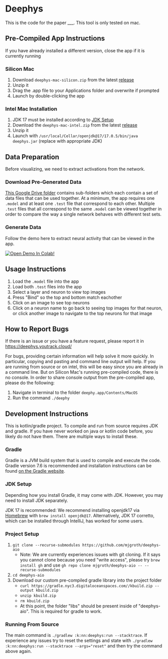 <!--- https://github.com/mgroth0/deephy -->

# Deephys

This is the code for the paper ___. This tool is only tested on mac.

## Pre-Compiled App Instructions

If you have already installed a different version, close the app if it is currently running

### Silicon Mac

1. Download `deephys-mac-silicon.zip` from the latest [release](https://github.com/mgroth0/deephy/releases)
2. Unzip it
3. Drag the .app file to your Applications folder and overwrite if prompted
4. Launch by double-clicking the app

### Intel Mac Installation

1. JDK 17 must be installed according to [JDK Setup](jdk-setup)
2. Download the `deephys-mac-intel.zip` from the latest [release](https://github.com/mgroth0/deephy/releases)
2. Unzip it
3. Launch with `/usr/local/Cellar/openjdk@17/17.0.5/bin/java deephys.jar` (replace with appropriate JDK)

## Data Preparation

Before visualizing, we need to extract activations from the network.

### Download Pre-Generated Data

[This Google Drive folder](https://drive.google.com/drive/folders/1755Srmf39sBMjWa_1lEpS-FPo1ANCWFV) contains
sub-folders which each contain a set of data files that can be used together. At a minimum, the app requires
one `.model` and at least one `.test` file that correspond to each other. Multiple `.test` files that all correspond to
the same `.model` can be viewed together in order to compare the way a single network behaves with different test sets.

[//]: # (from Google Drive)

[//]: # (  - `insert_model_name_here_anirban.model`)

[//]: # (  - `CIFARV1_test.test`)

[//]: # (  - `CIFARV2.test`)

### Generate Data

Follow the demo here to extract neural activity that can be viewed in the app.

<a href="https://colab.research.google.com/github/mjgroth/deephys-aio/blob/master/Extract_Activations.ipynb" target="_parent"><img src="https://colab.research.google.com/assets/colab-badge.svg" alt="Open Demo In Colab!"/></a>

## Usage Instructions

1. Load the `.model` file into the app
2. Load both `.test` files into the app
3. Select a layer and neuron to view top images
4. Press "Bind" so the top and bottom match eachother
5. Click on an image to see top neurons
6. Click on a neuron name to go back to seeing top images for that neuron, or click another image to navigate to the
   top neurons for that image

## How to Report Bugs

If there is an issue or you have a feature request, please report it in https://deephys.youtrack.cloud/

For bugs, providing certain information will help solve it more quickly. In particular, copying and pasting and command
line output will help. If you are running from source or on intel, this will be easy since you are already in a command
line. But on Silicon Mac's running pre-compiled code, there is no console. In order to share console output from the
pre-compiled app, please do the following:

1. Navigate in terminal to the folder `deephy.app/Contents/MacOS`
2. Run the command `./deephy`

## Development Instructions

This is kotlin/gradle project. To compile and run from source requires JDK and gradle. If you have never worked on java or kotlin code before, you likely do not have them. There are multiple ways to install these.

### Gradle

Gradle is a JVM build system that is used to compile and execute the code. Gradle version 7.6 is recommended and installation instructions can be found [on the Gradle website](https://gradle.org/install/).

### JDK Setup

Depending how you install Gradle, it may come with JDK. However, you may need to install JDK separately.

JDK 17 is recommended: We recommend installing openjdk17 via [Homebrew](https://brew.sh/) with `brew install openjdk@17`.
Alternatively, JDK 17 corretto, which can be installed through IntelliJ, has worked for some users.

### Project Setup

1. `git clone --recurse-submodules https://github.com/mjgroth/deephys-aio`
	- Note: We are currently experiences issues with git cloning. If it says you cannot clone because you need "write access", please try `brew install gh` and use `gh repo clone mjgroth/deephys-aio -- --recurse-submodules`
2. `cd deephys-aio`
3. Download our custom pre-compiled gradle library into the project folder
   - `curl https://gradle.nyc3.digitaloceanspaces.com//kbuild.zip --output kbuild.zip`
   - `unzip kbuild.zip`
   - `rm kbuild.zip`
   - At this point, the folder "libs" should be present inside of "deephys-aio". This is required for gradle to work.

### Running From Source

The main command is `./gradlew :k:nn:deephys:run --stacktrace`. If experience any issues try to reset the settings and state
with `./gradlew :k:nn:deephys:run --stacktrace --args="reset"` and then try the command above again.
